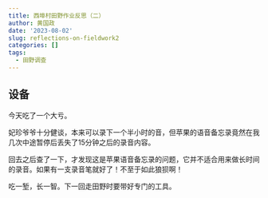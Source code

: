 ```yaml
---
title: 西埠村田野作业反思（二）
author: 黄国政
date: '2023-08-02'
slug: reflections-on-fieldwork2
categories: []
tags:
  - 田野调查
---
```


<!--more-->

## 设备

今天吃了一个大亏。

妃珍爷爷十分健谈，本来可以录下一个半小时的音，但苹果的语音备忘录竟然在我几次中途暂停后丢失了15分钟之后的录音内容。

回去之后查了一下，才发现这是苹果语音备忘录的问题，它并不适合用来做长时间的录音。如果有一支录音笔就好了！不至于如此狼狈啊！

吃一堑，长一智。下一回走田野时要带好专门的工具。